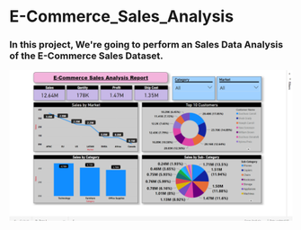 # E-Commerce_Sales_Analysis

### In this project, We're going to perform an Sales Data Analysis of the E-Commerce Sales Dataset. 

<img src="https://github.com/HarshBorage22/E-Commerce_Sales_Analysis/blob/main/E-Com.png" alt="DB">
